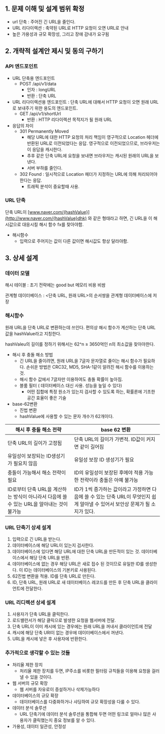 ## 1. 문제 이해 및 설계 범위 확정

- url 단축 : 주어진 긴 URL을 줄인다.
- URL 리다이렉션 : 축약된 URL로 HTTP 요청이 오면 URL로 안내
- 높은 가용성과 규모 확장성, 그리고 장애 감내가 요구됨

## 2. 개략적 설계안 제시 및 동의 구하기

### API 엔드포인트

- URL 단축용 엔드포인트
    - POST /api/v1/data
        - 인자 : longURL
        - 반환 : 단축 URL
- URL 리다이렉션용 엔드포인트 : 단축 URL에 대해서 HTTP 요청이 오면 원래 URL로 보내주기 위한 용도의 엔드포인트.
    - GET /api/v1/shortUrl
        - 반환 : HTTP 리다이렉션 목적지가 될 원래 URL
- 응답의 차이
    - 301 Permanently Moved
        - 해당 URL에 대한 HTTP 요청의 처리 책임이 영구적으로 Location 헤더에 반환된 URL로 이전되었다는 응답. 영구적으로 이전되었으므로, 브라우저는 이 응답을 캐시한다.
        - 추후 같은 단축 URL에 요청을 보내면 브라우저는 캐시된 원래의 URL을 보낸다.
        - 서버 부하를 줄인다.
    - 302 Found : 일시적으로 Location 헤더가 지정하는 URL에 의해 처리되어야한다는 응답.
        - 트래픽 분석이 중요할때 사용.

### URL 단축

단축 URL이 [www.naver.com/{hashValue}](http://www.naver.com/{hashValue}dhk) 와 같은 형태라고 하면, 긴 URL을 이 해시값으로 대응시킬 해시 함수 fx를 찾아야함.

- 해시함수
    - 입력으로 주어지는 값이 다른 값이면 해시값도 항상 달라야함.

## 3. 상세 설계

### 데이터 모델

해시 테이블 : 초기 전략에는 good but 메모리 비용 비쌈

관계형 데이터베이스 : <단축 URL, 원래 URL>의 순서쌍을 관계형 데이터베이스에 저장

### 해시함수

원래 URL을 단축 URL로 변환하는데 쓰인다. 편의상 해시 함수가 계산하는 단축 URL 값을 hashValue라고 지칭한다.

hashValeu의 길이를 정하기 위해서는 62^n ≥ 3650억인 n의 최소값을 찾아야한다.

- 해시 후 충돌 해소 방법
    - 긴 URL을 줄이려면, 원래 URL을 7글자 문자열로 줄이는 해시 함수가 필요하다. 손쉬운 방법은 CRC32, MD5, SHA-1같이 알려진 해시 함수를 이용하는 것.
    - 해시 함수 값에서 7글자만 이용하여도 충돌 확률이 높아짐.
    - 블룸 필터 ( 데이터베이스 대신 사용. 성능을 높일 수 있다)
        - 어떤 집합에 특정 원소가 있는지 검사할 수 있도록 하는, 확률론에 기초한 공간 효율이 좋은 기술
- base-62변환
    - 진법 변환
    - hashValue에 사용할 수 있는 문자 개수가 62개이다.

| 해시 후 충돌 해소 전략 | base 62 변환 |
| --- | --- |
| 단축 URL의 길이가 고정됨 | 단축 URL의 길이가 가변적. ID값이 커지면 같이 길어짐 |
| 유일성이 보장되는 ID생성기가 필요치 않음 | 유일성 보장 ID 생성기가 필요 |
| 충돌이 가능해서 해소 전략이 필요 | ID의 유일성이 보장된 후에야 적용 가능한 전략이라 충돌은 아예 불가능 |
| ID로부터 단축 URL을 계산하는 방식이 아니라서 다음에 쓸 수 있는 URL을 알아내는 것이 불가능 | ID가 1씩 증가하는 값이라고 가정하면 다음에 쓸 수 있는 단축 URL이 무엇인지 쉽게 알아낼 수 있어서 보안상 문제가 될 소지가 있다. |

### URL 단축기 상세 설계

1. 입력으로 긴 URL을 받는다.
2. 데이터베이스에 해당 URL이 있는지 검사한다.
3. 데이터베이스에 있다면 해당 URL에 대한 단축 URL을 만든적이 있는 것. 데이터베이스에서 해당 단축 URL을 반환.
4. 데이터베이스에 없는 경우 해당 URL은 새로 접수 된 것이므로 유일한 ID를 생성한다. 이 ID는 데이터베이스의 기본키로 사용된다.
5. 62진법 변환을 적용. ID를 단축 URL로 만든다.
6. ID, 단축 URL, 원래 URL로 새 데이터베이스 레코드를 만든 후 단축 URL을 클라이언트에 전달한다.

### URL 리디렉션 상세 설계

1. 사용자가 단축 URL을 클릭한다.
2. 로드밸런서가 해당 클릭으로 발생한 요청을 웹서버에 전달.
3. 단축 URL이 이미 캐시에 있는 경우에는 원래 URL을 꺼내서 클라이언트에 전달
4. 캐시에 해당 단축 URl이 없는 경우에 데이터베이스에서 꺼낸다.
5. URL을 캐시에 넣은 후 사용자에 반환한다.

### 추가적으로 생각할 수 있는 것들

- 처리율 제한 장치
    - 처리율 제한 장치를 두면, IP주소를 비롯한 필터링 규칙들을 이용해 요청을 걸러낼 수 있을 것이다.
- 웹 서버의 규모 확장
    - 웹 서버를 자유로이 증설하거나 삭제가능하다
- 데이터베이스의 규모 확장
    - 데이터베이스를 다중화하거나 샤딩하여 규모 확장성을 다룰 수 있다.
- 데이터 분석 솔루션
    - URL 단축기에 데이터 분석 솔루션을 통합해 두면 어떤 링크로 얼마나 많은 사용자가 클릭했는지 중요 정보를 알 수 있다.
- 가용성, 데이터 일관성, 안정성
